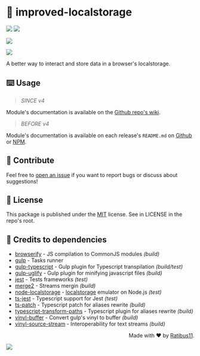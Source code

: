 # :bookmark_tabs: improved-localstorage

![](https://img.shields.io/npm/v/improved-localstorage?label=last%20release&style=flat-square)
![](https://img.shields.io/github/release-date/Ratibus11/improved-localstorage?label=from&style=flat-square)

![](https://img.shields.io/librariesio/dependents/npm/improved-localstorage?style=flat-square)

![](https://img.shields.io/github/last-commit/Ratibus11/improved-localstorage?style=flat-square)

A better way to interact and store data in a browser's localstorage.

## :keyboard: Usage

> _SINCE v4_

Module's documentation is available on the [Github repo's wiki](https://github.com/Ratibus11/improved-localstorage/wiki).

> _BEFORE v4_

Module's documentation is available on each release's `README.md` on [Github](https://github.com/Ratibus11/improved-localstorage) or [NPM](https://www.npmjs.com/package/improved-localstorage).

## :busts_in_silhouette: Contribute

Feel free to [open an issue](https://github.com/Ratibus11/improved-localstorage/issues/new) if you want to report bugs or discuss about suggestions!

## :bookmark: License

This package is published under the [MIT](https://choosealicense.com/licenses/mit/) license.
See in LICENSE in the repo's root.

## :raising_hand: Credits to dependencies

-   [browserify](https://npmjs.com/package/browserify) - JS compilation to CommonJS modules _(build)_
-   [gulp](https://npmjs.com/package/gulp) - Tasks runner
-   [gulp-typescript](https://npmjs.com/package/gulp-typescript) - Gulp plugin for Typescript transpilation _(build/test)_
-   [gulp-uglify](https://npmjs.com/package/gulp-uglify) - Gulp plugin for minifying javascript files _(build)_
-   [jest](https://npmjs.com/package/jest) - Tests frameworks _(test)_
-   [merge2](https://npmjs.com/package/merge2) - Streams mergin _(build)_
-   [node-localstorage](https://npmjs.com/package/node-localstorage) - [localstorage](https://developer.mozilla.org/fr/docs/Web/API/Window/localStorage) emulator on Node.js _(test)_
-   [ts-jest](https://npmjs.com/package/ts-jest) - Typescript support for Jest _(test)_
-   [ts-patch](https://npmjs.com/package/ts-patch) - Typescript patch for aliases rewrite _(build)_
-   [typescript-transform-paths](https://npmjs.com/package/typescript-transform-paths) - Typescript plugin for aliases rewrite _(build)_
-   [vinyl-buffer](https://npmjs.com/package/vinyl-buffer) - Convert gulp's vinyl to buffer _(build)_
-   [vinyl-source-stream](https://npmjs.com/package/vinyl-source-stream) - Interoperability for text streams _(build)_

<div align="right">Made with &#10084; by <a href="https://github.com/Ratibus11">Ratibus11</a>.</div>

![](https://img.shields.io/github/stars/ratibus11/improved-localstorage?style=social)
